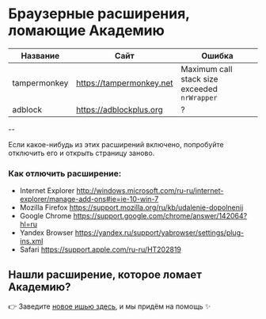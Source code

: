# Браузерные расширения, ломающие Академию

| Название | Сайт | Ошибка |
| ---------|------|--------|
| tampermonkey | https://tampermonkey.net | Maximum call stack size exceeded `nrWrapper` |
| adblock | https://adblockplus.org | ? |

--

Если какое-нибудь из этих расширений включено, попробуйте отключить его и открыть страницу заново.

### Как отлючить расширение:

- Internet Explorer http://windows.microsoft.com/ru-ru/internet-explorer/manage-add-ons#ie=ie-10-win-7
- Mozilla Firefox https://support.mozilla.org/ru/kb/udalenie-dopolnenij
- Google Chrome https://support.google.com/chrome/answer/142064?hl=ru
- Yandex Browser https://yandex.ru/support/yabrowser/settings/plug-ins.xml
- Safari https://support.apple.com/ru-ru/HT202819

## Нашли расширение, которое ломает Академию?

:point_right: Заведите [новое ишью здесь](https://github.com/htmlacademy/yomoyo/issues/new), и мы придём на помощь :sparkles:
